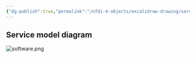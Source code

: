 ```yaml
---
{"dg-publish":true,"permalink":"/nfdi-4-objects/excalidraw-drawing/service-metadata/","noteIcon":""}
---
```


## Service model diagram

![software.png](/img/user/Excalidraw/draw_images/software.png)

